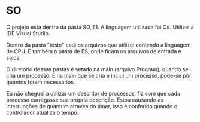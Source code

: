 # SO
 
O projeto está dentro da pasta SO_T1. A linguagem utilizada foi C#.
Utilizei a IDE Visual Studio.

Dentro da pasta "teste" está os arquivos que utilizei contendo a linguagem de CPU.
E também a pasta de ES, onde ficam os arquivos de entrada e saída.

O diretório dessas pastas é setado na main (arquivo Program), quando se cria um processo.
É na main que se cria e inclui um processo, pode-se pôr quantos forem necessários.

Eu não cheguei a utilizar um descritor de processos, fiz com que cada processo carregasse sua própria descrição.
Estou causando as interrupções de quantum através do timer, isso é conferido quando o controlador atualiza o tempo.
